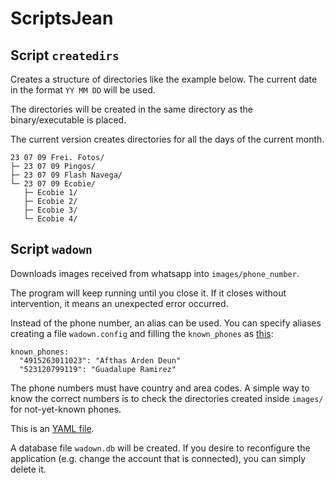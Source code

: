 # ScriptsJean

## Script `createdirs`
Creates a structure of directories like the example below. The current date in the format `YY MM DD` will be used.

The directories will be created in the same directory as the binary/executable is placed.

The current version creates directories for all the days of the current month.

```
23 07 09 Frei. Fotos/
├─ 23 07 09 Pingos/
├─ 23 07 09 Flash Navega/
└─ 23 07 09 Ecobie/
   ├─ Ecobie 1/
   ├─ Ecobie 2/
   ├─ Ecobie 3/
   └─ Ecobie 4/
``` 

## Script `wadown`
Downloads images received from whatsapp into `images/phone_number`.

The program will keep running until you close it. If it closes without intervention, it means an unexpected error occurred.

Instead of the phone number, an alias can be used. You can specify aliases creating a file `wadown.config` and filling the `known_phones` as [this](cmd/wadown/wadown.config):

```
known_phones:
  "4915263011023": "Afthas Arden Deun"
  "523120799119": "Guadalupe Ramirez"
```

The phone numbers must have country and area codes. A simple way to know the correct numbers is to check the directories created inside `images/` for not-yet-known phones.

This is an [YAML file](https://en.wikipedia.org/wiki/YAML).

A database file `wadown.db` will be created. If you desire to reconfigure the application (e.g. change the account that is connected), you can simply delete it.